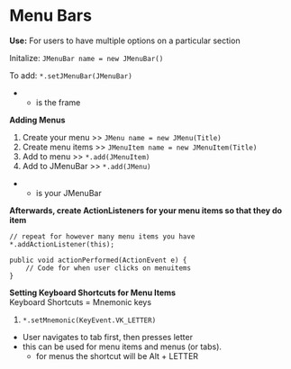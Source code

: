 # Menu Bars
**Use:** For users to have multiple options on a particular section

Initalize: `JMenuBar name = new JMenuBar()`

To add: `*.setJMenuBar(JMenuBar)`
- * is the frame 

**Adding Menus** <br> 
1. Create your menu >> `JMenu name = new JMenu(Title)`
2. Create menu items >> `JMenuItem name = new JMenuItem(Title)`
3. Add to menu >> `*.add(JMenuItem)`
4. Add to JMenuBar >> `*.add(JMenu)`
- * is your JMenuBar

**Afterwards, create ActionListeners for your menu items so that they do item** <br> 

```
// repeat for however many menu items you have
*.addActionListener(this); 

public void actionPerformed(ActionEvent e) {
    // Code for when user clicks on menuitems
}
```

**Setting Keyboard Shortcuts for Menu Items** <br> 
Keyboard Shortcuts = Mnemonic keys 

1. `*.setMnemonic(KeyEvent.VK_LETTER)`
- User navigates to tab first, then presses letter 
- this can be used for menu items and menus (or tabs). 
    - for menus the shortcut will be Alt + LETTER
